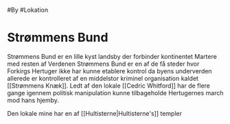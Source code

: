 #By #Lokation 
# Strømmens Bund
Strømmens Bund er en lille kyst landsby der forbinder kontinentet Martere med resten af Verdenen 
Strømmens Bund er en af de få steder hvor Forkirgs Hertuger ikke har kunne etablere kontrol da byens underverden allerede er kontrolleret af en middelstor kriminel organisation kaldet [[Strømmens Knæk]]. 
Ledt af den lokale  [[Cedric Whitford]] har de flere gange igennem politisk manipulation kunne tilbageholde Hertugernes march mod hans hjemby.

Den lokale mine har en af [[Hultisterne|Hultisterne's]] templer 